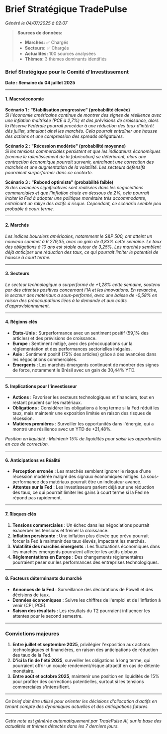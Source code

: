 # Brief Stratégique TradePulse

*Généré le 04/07/2025 à 02:07*

> **Sources de données:**
> - **Marchés:** ✅ Chargés
> - **Secteurs:** ✅ Chargés
> - **Actualités:** 100 sources analysées
> - **Thèmes:** 3 thèmes dominants identifiés

### Brief Stratégique pour le Comité d'Investissement

**Date : Semaine du 04 juillet 2025**

---

#### 1. **Macroéconomie**

**Scénario 1 : "Stabilisation progressive" (probabilité élevée)**  
*Si l'économie américaine continue de montrer des signes de résilience avec une inflation maîtrisée (PCE à 2,7%) et des prévisions de croissance, alors la Réserve Fédérale pourrait procéder à une réduction des taux d'intérêt dès juillet, stimulant ainsi les marchés. Cela pourrait entraîner une hausse des actions et une compression des spreads obligataires.*

**Scénario 2 : "Récession modérée" (probabilité moyenne)**  
*Si les tensions commerciales persistent et que les indicateurs économiques (comme le ralentissement de la fabrication) se détériorent, alors une contraction économique pourrait survenir, entraînant une correction des marchés et une augmentation de la volatilité. Les secteurs défensifs pourraient surperformer dans ce contexte.*

**Scénario 3 : "Rebond optimiste" (probabilité faible)**  
*Si des avancées significatives sont réalisées dans les négociations commerciales et que l'inflation chute en dessous de 2%, cela pourrait inciter la Fed à adopter une politique monétaire très accommodante, entraînant un rallye des actifs à risque. Cependant, ce scénario semble peu probable à court terme.*

---

#### 2. **Marchés**

*Les indices boursiers américains, notamment le S&P 500, ont atteint un nouveau sommet à 6 279,35, avec un gain de 0,83% cette semaine. Le taux des obligations à 10 ans est stable autour de 3,25%. Les marchés semblent déjà anticiper une réduction des taux, ce qui pourrait limiter le potentiel de hausse à court terme.*

---

#### 3. **Secteurs**

*Le secteur technologique a surperformé de +1,28% cette semaine, soutenu par des attentes positives concernant l'IA et les innovations. En revanche, le secteur des matériaux a sous-performé, avec une baisse de -0,58% en raison des préoccupations liées à la demande et aux coûts d'approvisionnement.*

---

#### 4. **Régions clés**

- **États-Unis** : Surperformance avec un sentiment positif (59,1% des articles) et des prévisions de croissance.
- **Europe** : Sentiment mitigé, avec des préoccupations sur la réglementation et des performances sectorielles inégales.
- **Asie** : Sentiment positif (75% des articles) grâce à des avancées dans les négociations commerciales.
- **Émergents** : Les marchés émergents continuent de montrer des signes de force, notamment le Brésil avec un gain de 30,44% YTD.

---

#### 5. **Implications pour l'investisseur**

- **Actions** : Favoriser les secteurs technologiques et financiers, tout en restant prudent sur les matériaux.
- **Obligations** : Considérer les obligations à long terme si la Fed réduit les taux, mais maintenir une exposition limitée en raison des risques de récession.
- **Matières premières** : Surveiller les opportunités dans l'énergie, qui a montré une résilience avec un YTD de +21,48%.

*Position en liquidité : Maintenir 15% de liquidités pour saisir les opportunités en cas de correction.*

---

#### 6. **Anticipations vs Réalité**

- **Perception erronée** : Les marchés semblent ignorer le risque d'une récession modérée malgré des signaux économiques mitigés. La sous-performance des matériaux pourrait être un indicateur avancé.
- **Attentes sur la Fed** : Les investisseurs parient déjà sur une réduction des taux, ce qui pourrait limiter les gains à court terme si la Fed ne répond pas rapidement.

---

#### 7. **Risques clés**

1. **Tensions commerciales** : Un échec dans les négociations pourrait exacerber les tensions et freiner la croissance.
2. **Inflation persistante** : Une inflation plus élevée que prévu pourrait forcer la Fed à maintenir des taux élevés, impactant les marchés.
3. **Volatilité des marchés émergents** : Les fluctuations économiques dans les marchés émergents pourraient affecter les actifs globaux.
4. **Réglementations en Europe** : Des changements réglementaires pourraient peser sur les performances des entreprises technologiques.

---

#### 8. **Facteurs déterminants du marché**

- **Annonces de la Fed** : Surveillance des déclarations de Powell et des décisions de taux.
- **Données économiques** : Suivre les chiffres de l'emploi et de l'inflation à venir (CPI, PCE).
- **Saison des résultats** : Les résultats du T2 pourraient influencer les attentes pour le second semestre.

---

### Convictions majeures

1. **Entre juillet et septembre 2025**, privilégier l'exposition aux actions technologiques et financières, en raison des anticipations de réduction des taux de la Fed.
2. **D'ici la fin de l'été 2025**, surveiller les obligations à long terme, qui pourraient offrir un couple rendement/risque attractif en cas de détente monétaire.
3. **Entre août et octobre 2025**, maintenir une position en liquidités de 15% pour profiter des corrections potentielles, surtout si les tensions commerciales s'intensifient.

--- 

*Ce brief doit être utilisé pour orienter les décisions d'allocation d'actifs en tenant compte des dynamiques actuelles et des anticipations futures.*

---

*Cette note est générée automatiquement par TradePulse AI, sur la base des actualités et thèmes détectés dans les 7 derniers jours.*
